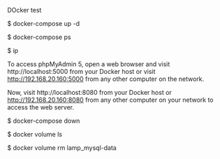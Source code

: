 DOcker test

$ docker-compose up -d

$ docker-compose ps

$ ip

To access phpMyAdmin 5, open a web browser and visit http://localhost:5000 from your Docker 
host or visit http://192.168.20.160:5000 from any other computer on the network.

Now, visit http://localhost:8080 from your Docker host 
or http://192.168.20.160:8080 from any other computer on your network to access the web server.

$ docker-compose down

$ docker volume ls

$ docker volume rm lamp_mysql-data
